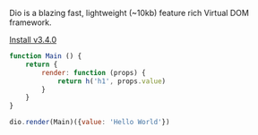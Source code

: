 Dio is a blazing fast, lightweight (~10kb) feature rich Virtual DOM framework.

[Install v3.4.0](./documentation "button")

```javascript
function Main () {
	return {
		render: function (props) {
			return h('h1', props.value)
		}
	}
}

dio.render(Main)({value: 'Hello World'})
```